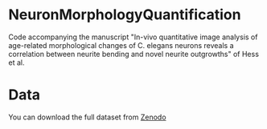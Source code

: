 # NeuronMorphologyQuantification
Code accompanying the manuscript "In-vivo quantitative image analysis of age-related morphological changes of C. elegans neurons reveals a correlation between neurite bending and novel neurite outgrowths" of Hess et al.

# Data
You can download the full dataset from [Zenodo](https://zenodo.org/deposit/2350066)
